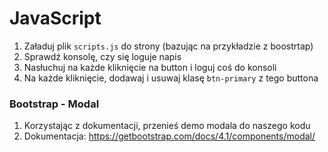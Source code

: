 # JavaScript

1. Załaduj plik `scripts.js` do strony (bazując na przykładzie z boostrtap)
2. Sprawdź konsolę, czy się loguje napis
3. Nasłuchuj na każde kliknięcie na button i loguj coś do konsoli
4. Na każde kliknięcie, dodawaj i usuwaj klasę `btn-primary` z tego buttona


### Bootstrap - Modal

1. Korzystając z dokumentacji, przenieś demo modala do naszego kodu
2. Dokumentacja: https://getbootstrap.com/docs/4.1/components/modal/